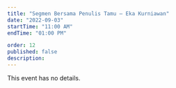 ```yaml
---
title: "Segmen Bersama Penulis Tamu – Eka Kurniawan"
date: "2022-09-03"
startTime: "11:00 AM"
endTime: "01:00 PM"

order: 12
published: false
description: 
---
```


This event has no details.
